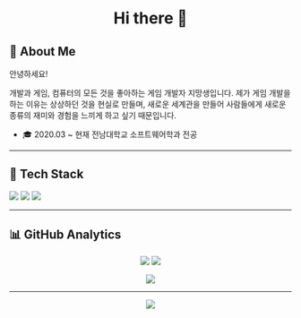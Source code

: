 <h1 align="center">Hi there 👋</h1>

## 💬 About Me

안녕하세요!

개발과 게임, 컴퓨터의 모든 것을 좋아하는 게임 개발자 지망생입니다.
제가 게임 개발을 하는 이유는 상상하던 것을 현실로 만들며, 새로운 세계관을 만들어 사람들에게 새로운 종류의 재미와 경험을 느끼게 하고 싶기 때문입니다.

- 🎓 2020.03 ~ 현재 전남대학교 소프트웨어학과 전공    

---

## 🧰 Tech Stack

<p>
  <img src="https://img.shields.io/badge/C-A8B9CC?style=flat-square&logo=C&logoColor=white"/>
  <img src="https://img.shields.io/badge/C++-00599C?style=flat-square&logo=C%2B%2B&logoColor=white"/>
  <img src="https://img.shields.io/badge/UnrealEngine-313131?style=flat-square&logo=unrealengine&logoColor=white"/>
</p>

---

## 📊 GitHub Analytics

<p align="center">
  <img src="https://github-readme-stats.vercel.app/api?username=kimkyungjae1112&show_icons=true&theme=github_dark&hide_title=true&count_private=true&hide=contribs" />
  <img src="https://github-readme-stats.vercel.app/api/top-langs/?username=kimkyungjae1112&layout=compact&theme=github_dark" />
</p>

<p align="center">
  <img src="https://github-readme-streak-stats.herokuapp.com/?user=kimkyungjae1112&theme=github-dark" />
</p>

---

<!-- 방문자 수 히트 카운터 -->
<p align="center">
  <img src="https://hits.seeyoufarm.com/api/count/incr/badge.svg?url=https://github.com/kimkyungjae1112&count_bg=%2379C83D&title_bg=%23555555&icon=github.svg&icon_color=%23E7E7E7&title=visits&edge_flat=false"/>
</p>
